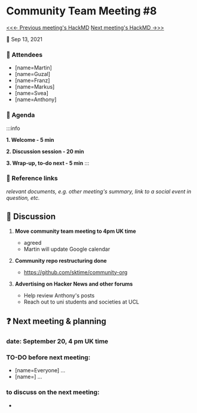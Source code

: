 # Community Team Meeting #8

[<<<- Previous meeting's HackMD](https://hackmd.io/CQBe2RCAQp-s4Y4MEB5rnQ)
[Next meeting's HackMD ->>>](https://hackmd.io/cXWjiH8gSCqnP2fiP0YRsQ)

**:calendar:** Sep 13, 2021


### :wave: Attendees

- [name=Martin]
- [name=Guzal]
- [name=Franz]
- [name=Markus]
- [name=Svea]
- [name=Anthony]

### :pencil: Agenda


:::info

**1. Welcome - 5 min**

**2. Discussion session - 20 min**

**3. Wrap-up, to-do next - 5 min**
:::

### :construction: Reference links
*relevant documents, e.g. other meeting's summary, link to a social event in question, etc.*


:mega: Discussion
---
1. **Move community team meeting to 4pm UK time**
    - agreed
    - Martin will update Google calendar

2. **Community repo restructuring done**
    - https://github.com/sktime/community-org


3. **Advertising on Hacker News and other forums**
    - Help review Anthony's posts
    - Reach out to uni students and societies at UCL


:question: Next meeting & planning
---
### date: September 20, 4 pm UK time

### TO-DO before next meeting:
- [name=Everyone] ...
- [name=] ...

### to discuss on the next meeting:
- 